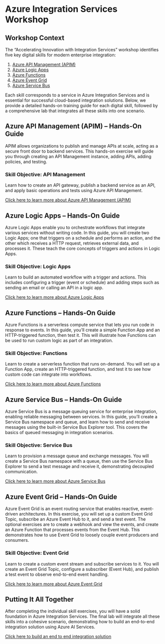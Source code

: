 # Azure Integration Services Workshop

## Workshop Context

The “Accelerating Innovation with Integration Services” workshop identifies five key digital skills for modern enterprise integration:

1. [Azure API Management (APIM)](/apim.md)
2. [Azure Logic Apps](/logicapps.md)
3. [Azure Functions](/functions.md)
4. [Azure Event Grid](/eventgrid.md)
5. [Azure Service Bus](/servicebus.md)

Each skill corresponds to a service in Azure Integration Services and is essential for successful cloud-based integration solutions. Below, we provide a detailed hands-on training guide for each digital skill, followed by a comprehensive lab that integrates all these skills into one scenario.

## Azure API Management (APIM) – Hands-On Guide

APIM allows organizations to publish and manage APIs at scale, acting as a secure front door to backend services. This hands-on exercise will guide you through creating an API Management instance, adding APIs, adding policies, and testing.

### Skill Objective: API Management

Learn how to create an API gateway, publish a backend service as an API, and apply basic operations and tests using Azure API Management.

[Click here to learn more about Azure API Management (APIM)](https://learn.microsoft.com/en-us/azure/api-management/)

## Azure Logic Apps – Hands-On Guide

Azure Logic Apps enable you to orchestrate workflows that integrate various services without writing code. In this guide, you will create two Logic Apps; one that triggers on a schedule and performs an action, and the other which receives a HTTP request, retrieves external data, and processes it. These teach the core concepts of triggers and actions in Logic Apps.

### Skill Objective: Logic Apps

Learn to build an automated workflow with a trigger and actions. This includes configuring a trigger (event or schedule) and adding steps such as sending an email or calling an API in a logic app.

[Click here to learn more about Azure Logic Apps](https://learn.microsoft.com/en-us/azure/logic-apps/)

## Azure Functions – Hands-On Guide

Azure Functions is a serverless compute service that lets you run code in response to events. In this guide, you’ll create a simple Function App and an HTTP-triggered function, then test it. This will illustrate how Functions can be used to run custom logic as part of an integration.

### Skill Objective: Functions

Learn to create a serverless function that runs on-demand. You will set up a Function App, create an HTTP-triggered function, and test it to see how custom code can integrate into workflows.

[Click here to learn more about Azure Functions](https://learn.microsoft.com/en-us/azure/azure-functions/)

## Azure Service Bus – Hands-On Guide

Azure Service Bus is a message queuing service for enterprise integration, enabling reliable messaging between services. In this guide, you’ll create a Service Bus namespace and queue, and learn how to send and receive messages using the built-in Service Bus Explorer tool. This covers the basics of queued messaging in integration scenarios.

### Skill Objective: Service Bus

Learn to provision a message queue and exchange messages. You will create a Service Bus namespace with a queue, then use the Service Bus Explorer to send a test message and receive it, demonstrating decoupled communication.

[Click here to learn more about Azure Service Bus](https://learn.microsoft.com/en-us/azure/service-bus-messaging/)

## Azure Event Grid – Hands-On Guide

Azure Event Grid is an event routing service that enables reactive, event-driven architectures. In this exercise, you will set up a custom Event Grid Topic, subscribe an Azure Event Hub to it, and send a test event. The optional exercises are to create a webhook and view the events, and create an Azure Function that processes events from the Event Hub. This demonstrates how to use Event Grid to loosely couple event producers and consumers.

### Skill Objective: Event Grid

Learn to create a custom event stream and subscribe services to it. You will create an Event Grid Topic, configure a subscriber (Event Hub), and publish a test event to observe end-to-end event handling.

[Click here to learn more about Azure Event Grid](https://learn.microsoft.com/en-us/azure/event-grid/)

## Putting It All Together

After completing the individual skill exercises, you will have a solid foundation in Azure Integration Services. The final lab will integrate all these skills into a cohesive scenario, demonstrating how to build an end-to-end integration solution using Azure AI Services.

[Click here to build an end to end integration solution](/end-to-end.md)
